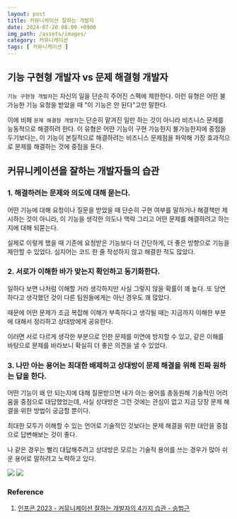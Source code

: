 ```yaml
---
layout: post
title: 커뮤니케이션 잘하는 개발자
date: 2024-07-20 08:00 +0900
img_path: /assets/images/
category: 커뮤니케이션
tags: [ 커뮤니케이션 ]
---
```


## 기능 구현형 개발자 vs 문제 해결형 개발자

`기능 구현형 개발자`는 자신의 일을 단순히 주어진 스펙에 제한한다. 이런 유형은 어떤 불가능한 기능 요청을 받았을 때 "이 기능은 안 된다"고만 말한다.

이에 비해 `문제 해결형 개발자`는 단순히 맡겨진 일만 하는 것이 아니라 비즈니스 문제를 능동적으로 해결하려 한다. 이 유형은 어떤 기능이 구현 가능한지 불가능한지에 중점을 두기보다는, 이 기능이 본질적으로
해결하려는 비즈니스 문제점을 파악해 가장 효과적으로 문제를 해결하는 것에 중점을 둔다.

## 커뮤니케이션을 잘하는 개발자들의 습관

### 1. 해결하려는 문제와 의도에 대해 묻는다.

어떤 기능에 대해 요청이나 질문을 받았을 때 단순히 구현 여부를 말하거나 해결책만 제시하는 것이 아니라, 이 기능을 생각한 의도나 맥락 그리고 어떤 문제를 해결하려고 하는지에 대해 되묻는다. 

실제로 이렇게 했을 때 기존에 요청받은 기능보다 더 간단하게, 더 좋은 방향으로 기능을 제안할 수 있었다. 심지어는 코드 한 줄 작성하지 않고 해결한 적도 많았다.

### 2. 서로가 이해한 바가 맞는지 확인하고 동기화한다.

일하다 보면 나처럼 이해할 거라 생각하지만 사실 그렇지 않을 확률이 꽤 높다. 또 당연하다고 생각했던 것이 다른 팀원들에게는 아닌 경우도 꽤 많았다.

때문에 어떤 문제가 조금 복잡해 이해가 부족하다고 생각될 때는 지금까지 이해한 부분에 대해서 정리하고 상대방에게 공유한다. 

이러면 서로 다르게 생각한 부분으로 인한 문제를 미연에 방지할 수 있고, 같은 이해를 바탕으로 문제를 바라보니 확실히 더 좋은 의견을 낼 수 있었다.

### 3. 나만 아는 용어는 최대한 배제하고 상대방이 문제 해결을 위해 진짜 원하는 답을 한다.

어떤 기능이 왜 안 되는지에 대해 질문받으면 내가 아는 용어를 총동원해 기술적인 어려움을 중점으로 대답했었는데, 사실 상대방은 그런 것에는 관심이 없고 지금 당장 문제 해결을 위한 방법이 궁금할 뿐이다.

최대한 모두가 이해할 수 있는 언어로 기술적인 것보다는 문제 해결을 위한 대안을 중점으로 답변해보는 것이 좋다.

나 같은 경우는 빨리 대답해주려고 상대방은 모르는 기술적 용어를 쓰는 경우가 많아 쉬운 용어로 말하려고 노력하고 있다.

![]({{site.url}}/assets/images/commnunication-1.png)
![]({{site.url}}/assets/images/commnunication-2.png)

### Reference

1. [인프콘 2023 - 커뮤니케이션 잘하는 개발자의 4가지 습관 - 송범근](https://www.inflearn.com/course/lecture?courseSlug=%EC%9D%B8%ED%94%84%EC%BD%982023-%EB%8B%A4%EC%8B%9C%EB%B3%B4%EA%B8%B0&unitId=177902&tab=curriculum)

